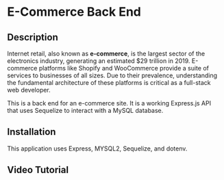 # E-Commerce Back End

## Description

Internet retail, also known as **e-commerce**, is the largest sector of the electronics industry, generating an estimated $29 trillion in 2019. E-commerce platforms like Shopify and WooCommerce provide a suite of services to businesses of all sizes. Due to their prevalence, understanding the fundamental architecture of these platforms is critical as a full-stack web developer.

This is a back end for an e-commerce site. It is a working Express.js API that uses Sequelize to interact with a MySQL database.

## Installation

This application uses Express, MYSQL2, Sequelize, and dotenv.

## Video Tutorial

